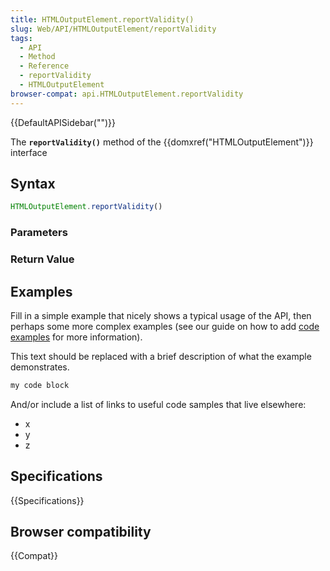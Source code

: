 ```yaml
---
title: HTMLOutputElement.reportValidity()
slug: Web/API/HTMLOutputElement/reportValidity
tags:
  - API
  - Method
  - Reference
  - reportValidity
  - HTMLOutputElement
browser-compat: api.HTMLOutputElement.reportValidity
---
```

{{DefaultAPISidebar("")}}

The **`reportValidity()`** method of the {{domxref("HTMLOutputElement")}} interface 

## Syntax

```js
HTMLOutputElement.reportValidity()
```

### Parameters



### Return Value



## Examples

Fill in a simple example that nicely shows a typical usage of the API, then perhaps some more complex examples (see our guide on how to add [code examples](/en-US/docs/MDN/Contribute/Structures/Code_examples) for more information).

This text should be replaced with a brief description of what the example demonstrates.

```js
my code block
```

And/or include a list of links to useful code samples that live elsewhere:

*   x
*   y
*   z

## Specifications

{{Specifications}}

## Browser compatibility

{{Compat}}

